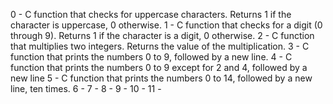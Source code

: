 0 - C function that checks for uppercase characters. Returns 1 if the character is uppercase, 0 otherwise. 
1 - C function that checks for a digit (0 through 9). Returns 1 if the character is a digit, 0 otherwise.
2 - C function that multiplies two integers. Returns the value of the multiplication.
3 - C function that prints the numbers 0 to 9, followed by a new line.
4 - C function that prints the numbers 0 to 9 except for 2 and 4, followed by a new line
5 - C function that prints the numbers 0 to 14, followed by a new line, ten times.
6 -
7 -
8 -
9 -
10 -
11 -
